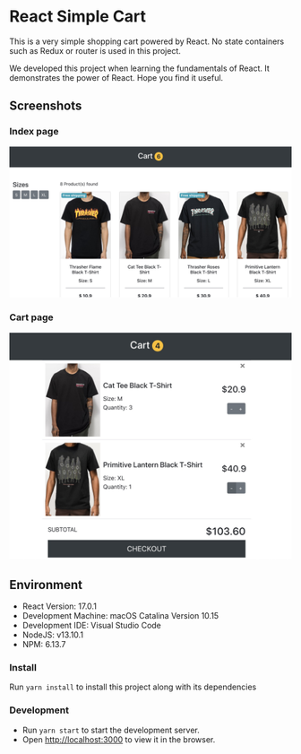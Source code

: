 # React Simple Cart

This is a very simple shopping cart powered by React. No state containers such as Redux or router is used in this project. 

We developed this project when learning the fundamentals of React. It demonstrates the power of React. Hope you find it useful.

## Screenshots

### Index page

<img src="demo/index.jpg"/>

### Cart page

<img src="demo/cart.jpg"/>

## Environment

+ React Version:  17.0.1
+ Development Machine: macOS Catalina Version 10.15
+ Development IDE: Visual Studio Code
+ NodeJS: v13.10.1
+ NPM: 6.13.7

### Install

Run `yarn install` to install this project along with its dependencies

### Development

+ Run `yarn start` to start the development server.
+ Open [http://localhost:3000](http://localhost:3000) to view it in the browser.
